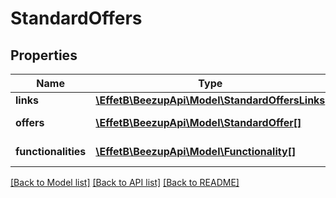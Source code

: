 # StandardOffers

## Properties
Name | Type | Description | Notes
------------ | ------------- | ------------- | -------------
**links** | [**\EffetB\BeezupApi\Model\StandardOffersLinks**](StandardOffersLinks.md) |  | 
**offers** | [**\EffetB\BeezupApi\Model\StandardOffer[]**](StandardOffer.md) | All standard offers | 
**functionalities** | [**\EffetB\BeezupApi\Model\Functionality[]**](Functionality.md) | All functionalities... | 

[[Back to Model list]](../README.md#documentation-for-models) [[Back to API list]](../README.md#documentation-for-api-endpoints) [[Back to README]](../README.md)


